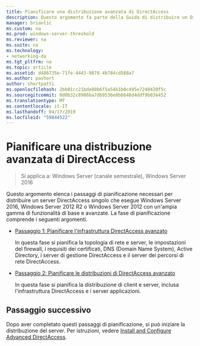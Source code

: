 ```yaml
---
title: Pianificare una distribuzione avanzata di DirectAccess
description: Questo argomento fa parte della Guida di distribuire un DirectAccess Server singolo con Advanced le impostazioni per Windows Server 2016
manager: brianlic
ms.custom: na
ms.prod: windows-server-threshold
ms.reviewer: na
ms.suite: na
ms.technology:
- networking-da
ms.tgt_pltfrm: na
ms.topic: article
ms.assetid: d486735e-71fe-4443-9878-4b784cd588a7
ms.author: pashort
author: shortpatti
ms.openlocfilehash: 2bb01cc21bde80b6f5a54b1b0c495e7248420f5c
ms.sourcegitcommit: 0d0b32c8986ba7db9536e0b8648d4ddf9b03e452
ms.translationtype: MT
ms.contentlocale: it-IT
ms.lasthandoff: 04/17/2019
ms.locfileid: "59844522"
---
```

# <a name="plan-an-advanced-directaccess-deployment"></a>Pianificare una distribuzione avanzata di DirectAccess

>Si applica a: Windows Server (canale semestrale), Windows Server 2016

Questo argomento elenca i passaggi di pianificazione necessari per distribuire un server DirectAccess singolo che esegue Windows Server 2016, Windows Server 2012 R2 o Windows Server 2012 con un'ampia gamma di funzionalità di base e avanzate. La fase di pianificazione comprende i seguenti argomenti.  
  
-   [Passaggio 1: Pianificare l'infrastruttura DirectAccess avanzato](da-adv-plan-s1-infrastructure.md)  
  
    In questa fase si pianifica la topologia di rete e server, le impostazioni del firewall, i requisiti dei certificati, DNS (Domain Name System), Active Directory, i server di gestione DirectAccess e il server dei percorsi di rete DirectAccess.  
  
-   [Passaggio 2: Pianificare le distribuzioni di DirectAccess avanzato](da-adv-plan-s2-deployments.md)  
  
    In questa fase si pianifica la distribuzione di client e server, inclusa l'infrastruttura DirectAccess e i server applicazioni.  
  
## <a name="next-step"></a>Passaggio successivo  
Dopo aver completato questi passaggi di pianificazione, si può iniziare la distribuzione del server. Per istruzioni, vedere [Install and Configure Advanced DirectAccess](Install-and-Configure-Advanced-DirectAccess.md).  
  


